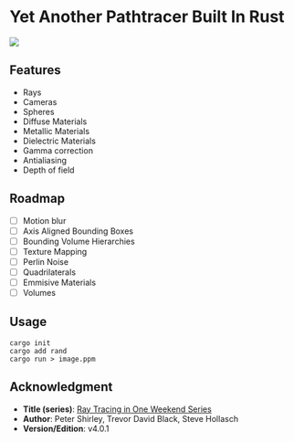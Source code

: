 # Yet Another Pathtracer Built In Rust
![](https://raytracing.github.io/images/img-1.23-book1-final.jpg)

## Features
- Rays
- Cameras
- Spheres
- Diffuse Materials
- Metallic Materials
- Dielectric Materials
- Gamma correction
- Antialiasing
- Depth of field

## Roadmap
- [ ] Motion blur
- [ ] Axis Aligned Bounding Boxes
- [ ] Bounding Volume Hierarchies
- [ ] Texture Mapping
- [ ] Perlin Noise
- [ ] Quadrilaterals
- [ ] Emmisive Materials
- [ ] Volumes

## Usage
````
cargo init
cargo add rand
cargo run > image.ppm
````

## Acknowledgment
- **Title (series)**: [Ray Tracing in One Weekend Series](https://raytracing.github.io)
- **Author**: Peter Shirley, Trevor David Black, Steve Hollasch
- **Version/Edition**: v4.0.1
